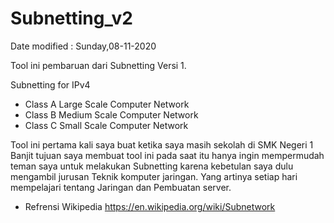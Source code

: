 # Subnetting_v2 
Date modified : Sunday,08-11-2020

Tool ini pembaruan dari Subnetting Versi 1.

Subnetting for IPv4
  - Class A Large Scale Computer Network
  - Class B Medium Scale Computer Network
  - Class C Small Scale Computer Network

Tool ini pertama kali saya buat ketika saya masih sekolah di SMK Negeri 1 Banjit
tujuan saya membuat tool ini pada saat itu hanya ingin mempermudah teman saya untuk melakukan Subnetting
karena kebetulan saya dulu mengambil jurusan Teknik komputer jaringan. Yang artinya setiap
hari mempelajari tentang Jaringan dan Pembuatan server.

* Refrensi Wikipedia
https://en.wikipedia.org/wiki/Subnetwork
